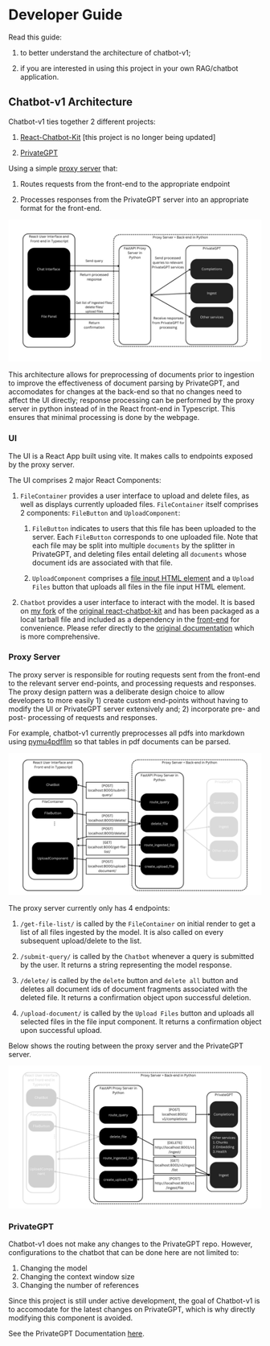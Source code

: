 # Developer Guide

Read this guide:

1. to better understand the architecture of chatbot-v1;

2. if you are interested in using this project in your own RAG/chatbot application.

## Chatbot-v1 Architecture

Chatbot-v1 ties together 2 different projects:

1. [React-Chatbot-Kit](https://fredrikoseberg.github.io/react-chatbot-kit-docs/) [this project is no longer being updated]

2. [PrivateGPT](https://github.com/zylon-ai/private-gpt)

Using a simple [proxy server](https://github.com/JerryO3/chatbot-proxy-server.git) that:

1. Routes requests from the front-end to the appropriate endpoint

2. Processes responses from the PrivateGPT server into an appropriate format for the front-end.

![image](./images/Architecture-Diagram.png)

This architecture allows for preprocessing of documents prior to ingestion to improve the effectiveness of document parsing by PrivateGPT, and accomodates for changes at the back-end so that no changes need to affect the UI directly; response processing can be performed by the proxy server in python instead of in the React front-end in Typescript. This ensures that minimal processing is done by the webpage.

### UI

The UI is a React App built using vite. It makes calls to endpoints exposed by the proxy server.

The UI comprises 2 major React Components:

1. `FileContainer` provides a user interface to upload and delete files, as well as displays currently uploaded files. `FileContainer` itself comprises 2 components: `FileButton` and `UploadComponent`:

    1. `FileButton` indicates to users that this file has been uploaded to the server. Each `FileButton` corresponds to one uploaded file. Note that each file may be split into multiple `documents` by the splitter in PrivateGPT, and deleting files entail deleting all `documents` whose document ids are associated with that file.

    2. `UploadComponent` comprises a [file input HTML element](https://developer.mozilla.org/en-US/docs/Web/HTML/Element/input/file) and a `Upload Files` button that uploads all files in the file input HTML element.

2. `Chatbot` provides a user interface to interact with the model. It is based on [my fork](https://github.com/JerryO3/react-chatbot-kit) of the [original react-chatbot-kit](https://github.com/FredrikOseberg/react-chatbot-kit) and has been packaged as a local tarball file and included as a dependency in the [front-end](https://github.com/JerryO3/my-ai-chatbot-frontend) for convenience. Please refer directly to the [original documentation](https://fredrikoseberg.github.io/react-chatbot-kit-docs/) which is more comprehensive.

### Proxy Server

The proxy server is responsible for routing requests sent from the front-end to the relevant server end-points, and processing requests and responses. The proxy design pattern was a deliberate design choice to allow developers to more easily 1) create custom end-points without having to modify the UI or PrivateGPT server extensively and; 2) incorporate pre- and post- processing of requests and responses.

For example, chatbot-v1 currently preprocesses all pdfs into markdown using [pymu4pdfllm](https://pymupdf4llm.readthedocs.io/en/latest/) so that tables in pdf documents can be parsed.

![image](./images/Front-end-routing.png)

The proxy server currently only has 4 endpoints:

1. `/get-file-list/` is called by the `FileContainer` on initial render to get a list of all files ingested by the model. It is also called on every subsequent upload/delete to the list.

2. `/submit-query/` is called by the `Chatbot` whenever a query is submitted by the user. It returns a string representing the model response.

3. `/delete/` is called by the `delete` button and `delete all` button and deletes all document ids of document fragments associated with the deleted file. It returns a confirmation object upon successful deletion.

4. `/upload-document/` is called by the `Upload Files` button and uploads all selected files in the file input component. It returns a confirmation object upon successful upload.

Below shows the routing between the proxy server and the PrivateGPT server.

![image](./images/Proxy-server-routing.png)

### PrivateGPT

Chatbot-v1 does not make any changes to the PrivateGPT repo. However, configurations to the chatbot that can be done here are not limited to:

1. Changing the model
2. Changing the context window size
3. Changing the number of references

Since this project is still under active development, the goal of Chatbot-v1 is to accomodate for the latest changes on PrivateGPT, which is why directly modifying this component is avoided.

See the PrivateGPT Documentation [here](https://docs.privategpt.dev/overview/welcome/introduction).
